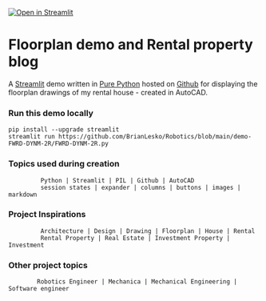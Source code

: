 [![Open in Streamlit](https://static.streamlit.io/badges/streamlit_badge_black_white.svg)](https://autocad-eoak-lesko.streamlit.app)

# Floorplan demo and Rental property blog 
  
A [Streamlit](https://streamlit.io/) demo written in [Pure Python]() hosted on [Github](https://github.com/BrianLesko) for displaying the floorplan drawings of my rental house - created in AutoCAD. 

### Run this demo locally
```
pip install --upgrade streamlit
streamlit run https://github.com/BrianLesko/Robotics/blob/main/demo-FWRD-DYNM-2R/FWRD-DYNM-2R.py
```


### Topics used during creation
             Python | Streamlit | PIL | Github | AutoCAD 
             session states | expander | columns | buttons | images | markdown

### Project Inspirations
             Architecture | Design | Drawing | Floorplan | House | Rental 
             Rental Property | Real Estate | Investment Property | Investment

### Other project topics
            Robotics Engineer | Mechanica | Mechanical Engineering | Software engineer
